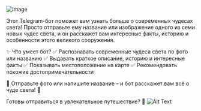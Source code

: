![image](https://github.com/user-attachments/assets/e88ba7c5-a15a-41a6-9aac-e34e03bab99c)

Этот Telegram-бот поможет вам узнать больше о современных чудесах света! Просто отправьте ему название или изображение одного из семи новых чудес света, и он расскажет вам интересные факты, историю и особенности этого великого сооружения.

✨ Что умеет бот?
✅ Распознавать современные чудеса света по фото или названию
✅ Выдавать краткое описание, историю и интересные факты
✅ Показывать местоположение на карте
✅ Рекомендовать похожие достопримечательности

📸 Отправьте фото или напишите название – и бот расскажет вам всё о чуде света! 🌟

Готовы отправиться в увлекательное путешествие? 🚀
![Alt Text](![image](https://github.com/user-attachments/assets/7fad9130-86de-4ee1-966c-fb573ca2249f))
